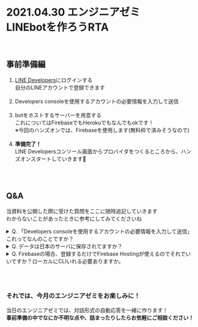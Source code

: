 # 2021.04.30 エンジニアゼミ<br>LINEbotを作ろうRTA

<br>

## 事前準備編

1. [LINE Developers](https://developers.line.biz/ja/)にログインする<br>
   自分のLINEアカウントで登録できます<br><br>
2. Developers consoleを使用するアカウントの必要情報を入力して送信<br><br>
3. botをホストするサーバーを用意する<br>
   これについてはFirebaseでもHerokuでもなんでもokです！<br>
   ※今回のハンズオンでは、Firebaseを使用します(無料枠で済みそうなので)<br><br>
4. **準備完了！**<br>
   LINE Developersコンソール画面からプロバイダをつくるところから、ハンズオンスタートしていきます🐰

<br><br>

## Q&A
当資料を公開した際に受けた質問をここに随時追記していきます<br>
わからないことがあったときに参考にしてみてくださいね<br>

<details>
<summary>Q. 「Developers consoleを使用するアカウントの必要情報を入力して送信」 これってなんのことですか？</summary>
   
<div>
   
<br>**A.** ログインすると、<br>![MicrosoftTeams-image (14)](https://user-images.githubusercontent.com/53014757/114153375-362da700-995a-11eb-9739-f2a8da217280.png)<br>☝️の画像が出てくるので、入力欄を埋めて送信する（LINE Developersのアカウントを作成する）感じです<br>

<br>

</div>
</details>

<details>
<summary>Q. データは日本のサーバに保存されてますか？</summary>
   
<div>
   
<br>**A.** ![MicrosoftTeams-image (15)](https://user-images.githubusercontent.com/53014757/114154332-3e3a1680-995b-11eb-9511-a9052603d60a.png)<br>上記画像から見るに、現状テキストは日本ということなので大丈夫そうです<br>画像をbotから送る際は、他国に一時保存されてても問題ない画像を選択するようにしてくださいね<br>

<br>

参考：https://www.watch.impress.co.jp/img/ipw/docs/1313/941/html/l03_o.jpg.html<br>

<br>

</div>
</details>

<details>
<summary>Q. Firebaseの場合、登録するだけでFirebase Hostingが使えるのでそれでいいですか？ローカルにCLIいれる必要ありますか。</summary>
   
<div>
   
<br>**A.** cli必要です！<br>あと、生成したurlでhookされる感じにするのでFirebase Hosting使用で問題ないです！<br>

<br>
</div>
</details>

<br><br>


### それでは、今月のエンジニアゼミをお楽しみに！

当日のエンジニアゼミでは、対話形式の自動応答を一緒に作ります！<br>
**事前準備の中でなにか不明な点や、詰まったりしたらお気軽にご相談ください！**

